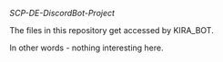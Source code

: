 _SCP-DE-DiscordBot-Project_

The files in this repository get accessed by KIRA_BOT.

In other words - nothing interesting here.
